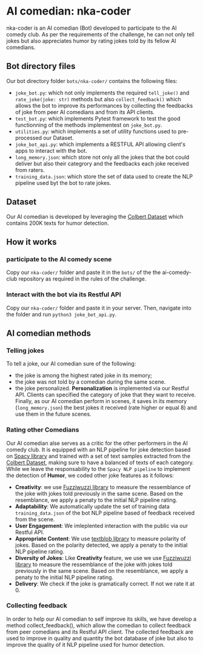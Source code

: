 # AI comedian: nka-coder

nka-coder is an AI comedian (Bot) developed to participate to the AI comedy club. As per the requirements of the challenge, he can not only tell jokes but also appreciates humor by rating jokes told by its fellow AI comedians.

## Bot directory files

Our bot directory folder `bots/nka-coder/` contains the following files:
-   `joke_bot.py`: which not only implements the required `tell_joke()` and `rate_joke(joke: str)` methods but also `collect_feedback()` which allows the bot to improve its performances by collecting the feedbacks of joke from peer AI comedians and from its API clients.
-   `test_bot.py`: which implements Pytest framework to test the good functionning of the methods implementest on `joke_bot.py`.
-   `utilities.py`: which implements a set of utility functions used to pre-processed our Dataset.
-   `joke_bot_api.py`: which implements a RESTFUL API allowing client's apps to interact with the bot.
-   `long_memory.json`: which store not only all the jokes that the bot could deliver but also their categrory and the feedbacks each joke received from raters.
-   `training_data.json`: which store the set of data used to create the NLP pipeline used byt the bot to rate jokes.

## Dataset

Our AI comedian is developed by leveraging the [Colbert Dataset](https://ieee-dataport.org/documents/colbert-dataset-200k-short-texts-humor-detection) which contains 200K texts for humor detection.

## How it works

### participate to the AI comedy scene
Copy our `nka-coder/` folder and paste it in the `bots/` of the the ai-comedy-club repository as required in the rules of the challenge.

### Interact with the bot via its Restful API
Copy our `nka-coder/` folder and paste it in your server. Then, navigate into the folder and run `python3 joke_bot_api.py`.

## AI comedian methods

### Telling jokes

To tell a joke, our AI comedian sure of the following:
-   the joke is among the highest rated joke in its memory;
-   the joke was not told by a comedian during the same scene.
-   the joke personalized. **Personalization** is implemented via our Restful API. Clients can specified the category of joke that they want to receive.
 Finally, as our AI comedian perform in scenes, it saves in its memory (`long_memory.json`) the best jokes it received (rate higher or equal 8) and use them in the future scenes.

### Rating other Comedians

Our AI comedian alse serves as a critic for the other performers in the AI comedy club. It is equipped with an NLP pipeline for joke detection based on [Spacy library](https://spacy.io/) and trained with a set of text samples extracted from the [Colbert Dataset](https://ieee-dataport.org/documents/colbert-dataset-200k-short-texts-humor-detection), making sure to have a balanced of texts of each category.
While we leave the responsability to the `Spacy NLP pipeline` to implement the detection of **Humor**, we coded other joke features as it follows:

-   **Creativity**: we use [Fuzziwuzzi library](https://pypi.org/project/fuzzywuzzy/) to measure the ressemblance of the joke with jokes told previously in the same scene. Based on the resemblance, we apply a penaty to the initial NLP pipeline rating.
-   **Adaptability**: We automatically update the set of training data `training_data.json` of the bot NLP pipeline based of feedback received from the scene.
-   **User Engagement**: We imleplented interaction with the public via our Restful API.
-   **Appropriate Content**: We use [textblob library](https://pypi.org/project/textblob/0.9.0/) to measure polarity of jokes. Based on the polarity detected, we apply a penaty to the initial NLP pipeline rating.
-   **Diversity of Jokes**: Like **Creativity** feature, we use we use [Fuzziwuzzi library](https://pypi.org/project/fuzzywuzzy/) to measure the ressemblance of the joke with jokes told previously in the same scene. Based on the resemblance, we apply a penaty to the initial NLP pipeline rating.
-   **Delivery**: We check if the joke is gramatically correct. If not we rate it at 0.

### Collecting feedback

In order to help our AI comedian to self improve its skills, we have develop a method collect_feedback(), which allow the comedian to collect feedback from peer comedians and its Restful API client. The collected feedback are used to improve in quality and quantity the bot database of joke but also to improve the quality of it NLP pipeline used for humor detection.

